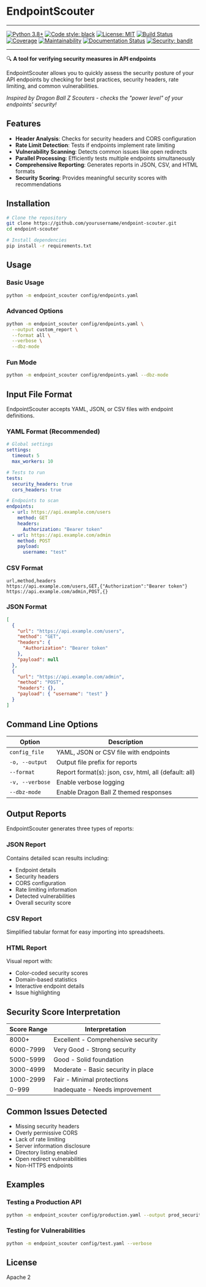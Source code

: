 # EndpointScouter

---

[![Python 3.8+](https://img.shields.io/badge/python-3.8+-blue.svg)](https://www.python.org/downloads/)
[![Code style: black](https://img.shields.io/badge/code%20style-black-000000.svg)](https://github.com/psf/black)
[![License: MIT](https://img.shields.io/badge/license-MIT-brightgreen.svg)](https://opensource.org/licenses/MIT)
[![Build Status](https://img.shields.io/github/actions/workflow/status/yourusername/endpoint-scouter/ci.yml?branch=main)](https://github.com/yourusername/endpoint-scouter/actions)
[![Coverage](https://img.shields.io/codecov/c/github/yourusername/endpoint-scouter)](https://codecov.io/gh/yourusername/endpoint-scouter)
[![Maintainability](https://img.shields.io/codeclimate/maintainability/yourusername/endpoint-scouter)](https://codeclimate.com/github/yourusername/endpoint-scouter)
[![Documentation Status](https://readthedocs.org/projects/endpoint-scouter/badge/?version=latest)](https://endpoint-scouter.readthedocs.io/en/latest/?badge=latest)
[![Security: bandit](https://img.shields.io/badge/security-bandit-yellow.svg)](https://github.com/PyCQA/bandit)

---

🔍 **A tool for verifying security measures in API endpoints**

EndpointScouter allows you to quickly assess the security posture of your API endpoints by checking for best practices, security headers, rate limiting, and common vulnerabilities.

_Inspired by Dragon Ball Z Scouters - checks the "power level" of your endpoints' security!_

## Features

- **Header Analysis**: Checks for security headers and CORS configuration
- **Rate Limit Detection**: Tests if endpoints implement rate limiting
- **Vulnerability Scanning**: Detects common issues like open redirects
- **Parallel Processing**: Efficiently tests multiple endpoints simultaneously
- **Comprehensive Reporting**: Generates reports in JSON, CSV, and HTML formats
- **Security Scoring**: Provides meaningful security scores with recommendations

## Installation

```bash
# Clone the repository
git clone https://github.com/yourusername/endpoint-scouter.git
cd endpoint-scouter

# Install dependencies
pip install -r requirements.txt
```

## Usage

### Basic Usage

```bash
python -m endpoint_scouter config/endpoints.yaml
```

### Advanced Options

```bash
python -m endpoint_scouter config/endpoints.yaml \
  --output custom_report \
  --format all \
  --verbose \
  --dbz-mode
```

### Fun Mode

```bash
python -m endpoint_scouter config/endpoints.yaml --dbz-mode
```

## Input File Format

EndpointScouter accepts YAML, JSON, or CSV files with endpoint definitions.

### YAML Format (Recommended)

```yaml
# Global settings
settings:
  timeout: 5
  max_workers: 10

# Tests to run
tests:
  security_headers: true
  cors_headers: true

# Endpoints to scan
endpoints:
  - url: https://api.example.com/users
    method: GET
    headers:
      Authorization: "Bearer token"
  - url: https://api.example.com/admin
    method: POST
    payload:
      username: "test"
```

### CSV Format

```csv
url,method,headers
https://api.example.com/users,GET,{"Authorization":"Bearer token"}
https://api.example.com/admin,POST,{}
```

### JSON Format

```json
[
  {
    "url": "https://api.example.com/users",
    "method": "GET",
    "headers": {
      "Authorization": "Bearer token"
    },
    "payload": null
  },
  {
    "url": "https://api.example.com/admin",
    "method": "POST",
    "headers": {},
    "payload": { "username": "test" }
  }
]
```

## Command Line Options

| Option          | Description                                           |
| --------------- | ----------------------------------------------------- |
| `config_file`   | YAML, JSON or CSV file with endpoints                 |
| `-o, --output`  | Output file prefix for reports                        |
| `--format`      | Report format(s): json, csv, html, all (default: all) |
| `-v, --verbose` | Enable verbose logging                                |
| `--dbz-mode`    | Enable Dragon Ball Z themed responses                 |

## Output Reports

EndpointScouter generates three types of reports:

### JSON Report

Contains detailed scan results including:

- Endpoint details
- Security headers
- CORS configuration
- Rate limiting information
- Detected vulnerabilities
- Overall security score

### CSV Report

Simplified tabular format for easy importing into spreadsheets.

### HTML Report

Visual report with:

- Color-coded security scores
- Domain-based statistics
- Interactive endpoint details
- Issue highlighting

## Security Score Interpretation

| Score Range | Interpretation                     |
| ----------- | ---------------------------------- |
| 8000+       | Excellent - Comprehensive security |
| 6000-7999   | Very Good - Strong security        |
| 5000-5999   | Good - Solid foundation            |
| 3000-4999   | Moderate - Basic security in place |
| 1000-2999   | Fair - Minimal protections         |
| 0-999       | Inadequate - Needs improvement     |

## Common Issues Detected

- Missing security headers
- Overly permissive CORS
- Lack of rate limiting
- Server information disclosure
- Directory listing enabled
- Open redirect vulnerabilities
- Non-HTTPS endpoints

## Examples

### Testing a Production API

```bash
python -m endpoint_scouter config/production.yaml --output prod_security_report
```

### Testing for Vulnerabilities

```bash
python -m endpoint_scouter config/test.yaml --verbose
```

## License

Apache 2
